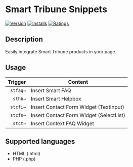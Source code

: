 # Smart Tribune Snippets

[![Version](https://vsmarketplacebadge.apphb.com/version/smart-tribune-snippets.svg)](https://marketplace.visualstudio.com/items?itemName=xavierbriole.smart-tribune-snippets)
[![Installs](https://vsmarketplacebadge.apphb.com/installs/smart-tribune-snippets.svg)](https://marketplace.visualstudio.com/items?itemName=xavierbriole.smart-tribune-snippets)
[![Ratings](https://vsmarketplacebadge.apphb.com/rating/smart-tribune-snippets.svg)](https://marketplace.visualstudio.com/items?itemName=xavierbriole.smart-tribune-snippets)

## Description
Easily integrate Smart Tribune products in your page.

## Usage
| Trigger  | Content |
| -------: | ------- |
| `stfaq→` | Insert Smart FAQ |
| `sthb→`  | Insert Smart Helpbox |
| `stcfi→`  | Insert Contact Form Widget (TextInput) |
| `stcfs→`  | Insert Contact Form Widget (SelectList) |
| `stct→`  | Insert Context FAQ Widget |

## Supported languages
* HTML (.html)
* PHP (.php)
